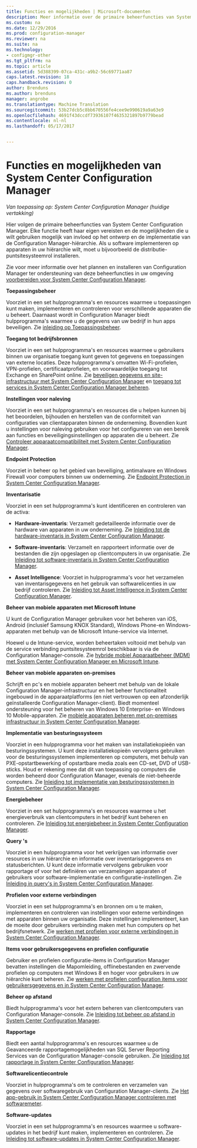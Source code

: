```yaml
---
title: Functies en mogelijkheden | Microsoft-documenten
description: Meer informatie over de primaire beheerfuncties van System Center Configuration Manager.
ms.custom: na
ms.date: 12/29/2016
ms.prod: configuration-manager
ms.reviewer: na
ms.suite: na
ms.technology:
- configmgr-other
ms.tgt_pltfrm: na
ms.topic: article
ms.assetid: 5d388399-07ca-431c-a9b2-56c69771aa87
caps.latest.revision: 18
caps.handback.revision: 0
author: Brenduns
ms.author: brenduns
manager: angrobe
ms.translationtype: Machine Translation
ms.sourcegitcommit: 53b27dcb5c8bb670556fe4cee9e990619a9a63e9
ms.openlocfilehash: 4691f43dccdf73936107f4635321897b9779bead
ms.contentlocale: nl-nl
ms.lasthandoff: 05/17/2017


---
```

# <a name="features-and-capabilities-of-system-center-configuration-manager"></a>Functies en mogelijkheden van System Center Configuration Manager

*Van toepassing op: System Center Configuration Manager (huidige vertakking)*

Hier volgen de primaire beheerfuncties van System Center Configuration Manager. Elke functie heeft haar eigen vereisten en de mogelijkheden die u wilt gebruiken mogelijk van invloed op het ontwerp en de implementatie van de Configuration Manager-hiërarchie. Als u software implementeren op apparaten in uw hiërarchie wilt, moet u bijvoorbeeld de distributie-puntsitesysteemrol installeren.  

 Zie voor meer informatie over het plannen en installeren van Configuration Manager ter ondersteuning van deze beheerfuncties in uw omgeving [voorbereiden voor System Center Configuration Manager](../../../core/plan-design/get-ready.md).  

 **Toepassingsbeheer**  

 Voorziet in een set hulpprogramma's en resources waarmee u toepassingen kunt maken, implementeren en controleren voor verschillende apparaten die u beheert. Daarnaast wordt in Configuration Manager biedt hulpprogramma's waarmee u de gegevens van uw bedrijf in hun apps beveiligen. Zie [inleiding op Toepassingsbeheer](/sccm/apps/understand/introduction-to-application-management).

 **Toegang tot bedrijfsbronnen**  

 Voorziet in een set hulpprogramma's en resources waarmee u gebruikers binnen uw organisatie toegang kunt geven tot gegevens en toepassingen van externe locaties. Deze hulpprogramma's omvatten Wi-Fi-profielen, VPN-profielen, certificaatprofielen, en voorwaardelijke toegang tot Exchange en SharePoint online. Zie [beveiligen gegevens en site-infrastructuur met System Center Configuration Manager](../../../protect/understand/protect-data-and-site-infrastructure.md) en [toegang tot services in System Center Configuration Manager beheren](../../../protect/deploy-use/manage-access-to-services.md).  

 **Instellingen voor naleving**  

 Voorziet in een set hulpprogramma's en resources die u helpen kunnen bij het beoordelen, bijhouden en herstellen van de conformiteit van configuraties van clientapparaten binnen de onderneming. Bovendien kunt u instellingen voor naleving gebruiken voor het configureren van een bereik aan functies en beveiligingsinstellingen op apparaten die u beheert. Zie [Controleer apparaatcompatibiliteit met System Center Configuration Manager](../../../compliance/understand/ensure-device-compliance.md).  

 **Endpoint Protection**  

 Voorziet in beheer op het gebied van beveiliging, antimalware en Windows Firewall voor computers binnen uw onderneming. Zie [Endpoint Protection in System Center Configuration Manager](../../../protect/deploy-use/endpoint-protection.md).  

 **Inventarisatie**  

 Voorziet in een set hulpprogramma's kunt identificeren en controleren van de activa:  

-   **Hardware-inventaris**: Verzamelt gedetailleerde informatie over de hardware van apparaten in uw onderneming. Zie [Inleiding tot de hardware-inventaris in System Center Configuration Manager](../../../core/clients/manage/inventory/introduction-to-hardware-inventory.md).  

-   **Software-inventaris**: Verzamelt en rapporteert informatie over de bestanden die zijn opgeslagen op clientcomputers in uw organisatie. Zie [Inleiding tot software-inventaris in System Center Configuration Manager](../../../core/clients/manage/inventory/introduction-to-software-inventory.md).  

-   **Asset Intelligence**: Voorziet in hulpprogramma's voor het verzamelen van inventarisgegevens en het gebruik van softwarelicenties in uw bedrijf controleren. Zie [Inleiding tot Asset Intelligence in System Center Configuration Manager](../../../core/clients/manage/asset-intelligence/introduction-to-asset-intelligence.md).  

**Beheer van mobiele apparaten met Microsoft Intune**  

 U kunt de Configuration Manager gebruiken voor het beheren van iOS, Android (inclusief Samsung KNOX Standard), Windows Phone-en Windows-apparaten met behulp van de Microsoft Intune-service via Internet.

 Hoewel u de Intune-service, worden beheertaken voltooid met behulp van de service verbinding puntsitesysteemrol beschikbaar is via de Configuration Manager-console. Zie [hybride mobiel Apparaatbeheer (MDM) met System Center Configuration Manager en Microsoft Intune](../../../mdm/understand/hybrid-mobile-device-management.md).  

 **Beheer van mobiele apparaten on-premises**  

 Schrijft en pc's en mobiele apparaten beheert met behulp van de lokale Configuration Manager-infrastructuur en het beheer functionaliteit ingebouwd in de apparaatplatforms (en niet vertrouwen op een afzonderlijk geïnstalleerde Configuration Manager-client). Biedt momenteel ondersteuning voor het beheren van Windows 10 Enterprise- en Windows 10 Mobile-apparaten. Zie [mobiele apparaten beheren met on-premises infrastructuur in System Center Configuration Manager](../../../mdm/understand/manage-mobile-devices-with-on-premises-infrastructure.md).  

 **Implementatie van besturingssysteem**  

 Voorziet in een hulpprogramma voor het maken van installatiekopieën van besturingssystemen. U kunt deze installatiekopieën vervolgens gebruiken voor de besturingssystemen implementeren op computers, met behulp van PXE-opstartbewerking of opstartbare media zoals een CD-set, DVD of USB-sticks. Houd er rekening mee dat dit van toepassing op computers die worden beheerd door Configuration Manager, evenals de niet-beheerde computers. Zie [Inleiding tot implementatie van besturingssystemen in System Center Configuration Manager](../../../osd/understand/introduction-to-operating-system-deployment.md).  

 **Energiebeheer**  

 Voorziet in een set hulpprogramma's en resources waarmee u het energieverbruik van clientcomputers in het bedrijf kunt beheren en controleren. Zie [Inleiding tot energiebeheer in System Center Configuration Manager](../../../core/clients/manage/power/introduction-to-power-management.md).  

 **Query 's**  

 Voorziet in een hulpprogramma voor het verkrijgen van informatie over resources in uw hiërarchie en informatie over inventarisgegevens en statusberichten. U kunt deze informatie vervolgens gebruiken voor rapportage of voor het definiëren van verzamelingen apparaten of gebruikers voor software-implementatie en configuratie-instellingen. Zie [Inleiding in query's in System Center Configuration Manager](../../../core/servers/manage/introduction-to-queries.md).  

 **Profielen voor externe verbindingen**  

 Voorziet in een set hulpprogramma's en bronnen om u te maken, implementeren en controleren van instellingen voor externe verbindingen met apparaten binnen uw organisatie. Deze instellingen implementeert, kan de moeite door gebruikers verbinding maken met hun computers op het bedrijfsnetwerk. Zie [werken met profielen voor externe verbindingen in System Center Configuration Manager](/sccm/compliance/deploy-use/create-remote-connection-profiles).  

 **Items voor gebruikersgegevens en profielen configuratie**  

 Gebruiker en profielen configuratie-items in Configuration Manager bevatten instellingen die Mapomleiding, offlinebestanden en zwervende profielen op computers met Windows 8 en hoger voor gebruikers in uw hiërarchie kunt beheren. Zie [werken met profielen configuration items voor gebruikersgegevens en in System Center Configuration Manager](/sccm/compliance/deploy-use/create-user-data-and-profiles-configuration-items).  

 **Beheer op afstand**  

 Biedt hulpprogramma's voor het extern beheren van clientcomputers van Configuration Manager-console. Zie [Inleiding tot beheer op afstand in System Center Configuration Manager](../../../core/clients/manage/remote-control/introduction-to-remote-control.md).  

 **Rapportage**  

 Biedt een aantal hulpprogramma's en resources waarmee u de Geavanceerde rapportagemogelijkheden van SQL Server Reporting Services van de Configuration Manager-console gebruiken. Zie [Inleiding tot rapportage in System Center Configuration Manager](../../../core/servers/manage/introduction-to-reporting.md).  

 **Softwarelicentiecontrole**  

 Voorziet in hulpprogramma's om te controleren en verzamelen van gegevens over softwaregebruik van Configuration Manager-clients. Zie [Het app-gebruik in System Center Configuration Manager controleren met softwaremeter](../../../apps/deploy-use/monitor-app-usage-with-software-metering.md).  

 **Software-updates**  

 Voorziet in een set hulpprogramma's en resources waarmee u software-updates in het bedrijf kunt maken, implementeren en controleren. Zie [Inleiding tot software-updates in System Center Configuration Manager](/sccm/sum/understand/software-updates-introduction).  

